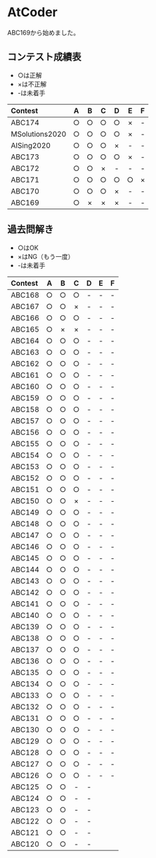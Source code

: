 # AtCoder

ABC169から始めました。

## コンテスト成績表
* ○は正解
* ×は不正解
* -は未着手

| Contest | A | B | C | D | E | F |
| :--- | :---: | :---: | :---: | :---: | :---: | :---: |
| ABC174 | ○ | ○ | ○ | ○ | × | - |
| MSolutions2020 | ○ | ○ | ○ | ○ | × | - |
| AISing2020 | ○ | ○ | ○ | × | - | - |
| ABC173 | ○ | ○ | ○ | ○ | × | - |
| ABC172 | ○ | ○ | × | - | - | - |
| ABC171 | ○ | ○ | ○ | ○ | ○ | × |
| ABC170 | ○ | ○ | ○ | × | - | - |
| ABC169 | ○ | × | × | × | - | - |

## 過去問解き
* ○はOK
* ×はNG（もう一度）
* -は未着手

| Contest | A | B | C | D | E | F |
| :--- | :---: | :---: | :---: | :---: | :---: | :---: |
| ABC168 | ○ | ○ | ○ | - | - | - |
| ABC167 | ○ | ○ | × | - | - | - |
| ABC166 | ○ | ○ | ○ | - | - | - |
| ABC165 | ○ | × | × | - | - | - |
| ABC164 | ○ | ○ | ○ | - | - | - |
| ABC163 | ○ | ○ | ○ | - | - | - |
| ABC162 | ○ | ○ | ○ | - | - | - |
| ABC161 | ○ | ○ | ○ | - | - | - |
| ABC160 | ○ | ○ | ○ | - | - | - |
| ABC159 | ○ | ○ | ○ | - | - | - |
| ABC158 | ○ | ○ | ○ | - | - | - |
| ABC157 | ○ | ○ | ○ | - | - | - |
| ABC156 | ○ | ○ | ○ | - | - | - |
| ABC155 | ○ | ○ | ○ | - | - | - |
| ABC154 | ○ | ○ | ○ | - | - | - |
| ABC153 | ○ | ○ | ○ | - | - | - |
| ABC152 | ○ | ○ | ○ | - | - | - |
| ABC151 | ○ | ○ | ○ | - | - | - |
| ABC150 | ○ | ○ | × | - | - | - |
| ABC149 | ○ | ○ | ○ | - | - | - |
| ABC148 | ○ | ○ | ○ | - | - | - |
| ABC147 | ○ | ○ | ○ | - | - | - |
| ABC146 | ○ | ○ | ○ | - | - | - |
| ABC145 | ○ | ○ | ○ | - | - | - |
| ABC144 | ○ | ○ | ○ | - | - | - |
| ABC143 | ○ | ○ | ○ | - | - | - |
| ABC142 | ○ | ○ | ○ | - | - | - |
| ABC141 | ○ | ○ | ○ | - | - | - |
| ABC140 | ○ | ○ | ○ | - | - | - |
| ABC139 | ○ | ○ | ○ | - | - | - |
| ABC138 | ○ | ○ | ○ | - | - | - |
| ABC137 | ○ | ○ | ○ | - | - | - |
| ABC136 | ○ | ○ | ○ | - | - | - |
| ABC135 | ○ | ○ | ○ | - | - | - |
| ABC134 | ○ | ○ | ○ | - | - | - |
| ABC133 | ○ | ○ | ○ | - | - | - |
| ABC132 | ○ | ○ | ○ | - | - | - |
| ABC131 | ○ | ○ | ○ | - | - | - |
| ABC130 | ○ | ○ | ○ | - | - | - |
| ABC129 | ○ | ○ | ○ | - | - | - |
| ABC128 | ○ | ○ | ○ | - | - | - |
| ABC127 | ○ | ○ | ○ | - | - | - |
| ABC126 | ○ | ○ | ○ | - | - | - |
| ABC125 | ○ | ○ | - | - |
| ABC124 | ○ | ○ | - | - |
| ABC123 | ○ | ○ | - | - |
| ABC122 | ○ | ○ | - | - |
| ABC121 | ○ | ○ | - | - |
| ABC120 | ○ | ○ | - | - |

